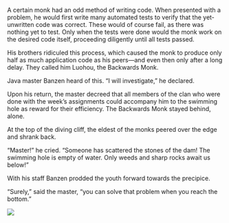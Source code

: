 A certain monk had an odd method of writing code.  When presented with a problem, he would first write many automated tests to verify that the yet-unwritten code was correct.  These would of course fail, as there was nothing yet to test.  Only when the tests were done would the monk work on the desired code itself, proceeding diligently until all tests passed.

His brothers ridiculed this process, which caused the monk to produce only half as much application code as his peers—and even then only after a long delay. They called him Luohou, the Backwards Monk.

Java master Banzen heard of this. “I will investigate,” he declared.

Upon his return, the master decreed that all members of the clan who were done with the week’s assignments could accompany him to the swimming hole as reward for their efficiency.  The Backwards Monk stayed behind, alone.

At the top of the diving cliff, the eldest of the monks peered over the edge and shrank back.

“Master!” he cried.  “Someone has scattered the stones of the dam!  The swimming hole is empty of water. Only weeds and sharp rocks await us below!”

With his staff Banzen prodded the youth forward towards the precipice.

“Surely,” said the master, “you can solve that problem when you reach the bottom.” 

![](/pages/case-44/backward.jpg)
